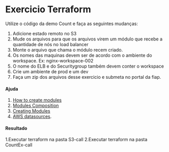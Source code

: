 # Exercicio Terraform

Utilize o código da demo Count e faça as seguintes mudanças:

1. Adicione estado remoto no S3
2. Mude os arquivos para que os arquivos virem um módulo que recebe a quantidade de nós no load balancer
3. Monte o arquivo que chama o módulo recem criado.
4. Os nomes das maquinas devem ser de acordo com o ambiente do workspace. Ex: nginx-workspace-002
5. O nome do ELB e do Securitygroup também devem conter o workspace
6. Crie um ambiente de prod e um dev
7. Faça um zip dos arquivos desse exercicio e submeta no portal da fiap.


#### Ajuda
1. [How to create modules](https://blog.gruntwork.io/how-to-create-reusable-infrastructure-with-terraform-modules-25526d65f73d)
2. [Modules Composition](https://www.terraform.io/docs/modules/composition.html)
3. [Creating Modules](https://www.terraform.io/docs/modules/index.html)
4. [AWS datasources](https://www.terraform.io/docs/providers/aws/d/instances.html). 

#### Resultado
1.Executar terraform na pasta S3-call
2.Executar terraform na pasta CountEx-call